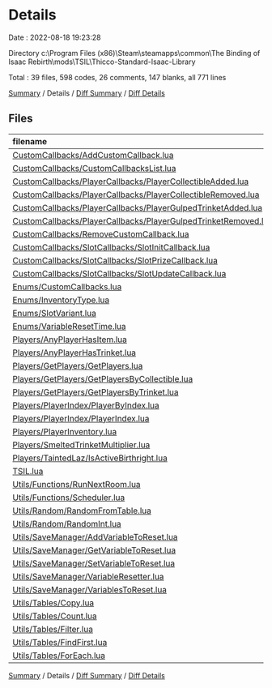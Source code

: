 # Details

Date : 2022-08-18 19:23:28

Directory c:\\Program Files (x86)\\Steam\\steamapps\\common\\The Binding of Isaac Rebirth\\mods\\TSIL\\Thicco-Standard-Isaac-Library

Total : 39 files,  598 codes, 26 comments, 147 blanks, all 771 lines

[Summary](results.md) / Details / [Diff Summary](diff.md) / [Diff Details](diff-details.md)

## Files
| filename | language | code | comment | blank | total |
| :--- | :--- | ---: | ---: | ---: | ---: |
| [CustomCallbacks/AddCustomCallback.lua](/CustomCallbacks/AddCustomCallback.lua) | Lua | 5 | 0 | 1 | 6 |
| [CustomCallbacks/CustomCallbacksList.lua](/CustomCallbacks/CustomCallbacksList.lua) | Lua | 2 | 0 | 1 | 3 |
| [CustomCallbacks/PlayerCallbacks/PlayerCollectibleAdded.lua](/CustomCallbacks/PlayerCallbacks/PlayerCollectibleAdded.lua) | Lua | 14 | 0 | 4 | 18 |
| [CustomCallbacks/PlayerCallbacks/PlayerCollectibleRemoved.lua](/CustomCallbacks/PlayerCallbacks/PlayerCollectibleRemoved.lua) | Lua | 14 | 0 | 4 | 18 |
| [CustomCallbacks/PlayerCallbacks/PlayerGulpedTrinketAdded.lua](/CustomCallbacks/PlayerCallbacks/PlayerGulpedTrinketAdded.lua) | Lua | 14 | 0 | 4 | 18 |
| [CustomCallbacks/PlayerCallbacks/PlayerGulpedTrinketRemoved.lua](/CustomCallbacks/PlayerCallbacks/PlayerGulpedTrinketRemoved.lua) | Lua | 14 | 0 | 4 | 18 |
| [CustomCallbacks/RemoveCustomCallback.lua](/CustomCallbacks/RemoveCustomCallback.lua) | Lua | 9 | 0 | 1 | 10 |
| [CustomCallbacks/SlotCallbacks/SlotInitCallback.lua](/CustomCallbacks/SlotCallbacks/SlotInitCallback.lua) | Lua | 19 | 0 | 5 | 24 |
| [CustomCallbacks/SlotCallbacks/SlotPrizeCallback.lua](/CustomCallbacks/SlotCallbacks/SlotPrizeCallback.lua) | Lua | 20 | 0 | 6 | 26 |
| [CustomCallbacks/SlotCallbacks/SlotUpdateCallback.lua](/CustomCallbacks/SlotCallbacks/SlotUpdateCallback.lua) | Lua | 17 | 0 | 5 | 22 |
| [Enums/CustomCallbacks.lua](/Enums/CustomCallbacks.lua) | Lua | 10 | 0 | 2 | 12 |
| [Enums/InventoryType.lua](/Enums/InventoryType.lua) | Lua | 4 | 0 | 0 | 4 |
| [Enums/SlotVariant.lua](/Enums/SlotVariant.lua) | Lua | 20 | 0 | 0 | 20 |
| [Enums/VariableResetTime.lua](/Enums/VariableResetTime.lua) | Lua | 6 | 0 | 0 | 6 |
| [Players/AnyPlayerHasItem.lua](/Players/AnyPlayerHasItem.lua) | Lua | 7 | 0 | 2 | 9 |
| [Players/AnyPlayerHasTrinket.lua](/Players/AnyPlayerHasTrinket.lua) | Lua | 7 | 0 | 2 | 9 |
| [Players/GetPlayers/GetPlayers.lua](/Players/GetPlayers/GetPlayers.lua) | Lua | 11 | 0 | 4 | 15 |
| [Players/GetPlayers/GetPlayersByCollectible.lua](/Players/GetPlayers/GetPlayersByCollectible.lua) | Lua | 6 | 0 | 1 | 7 |
| [Players/GetPlayers/GetPlayersByTrinket.lua](/Players/GetPlayers/GetPlayersByTrinket.lua) | Lua | 6 | 0 | 1 | 7 |
| [Players/PlayerIndex/PlayerByIndex.lua](/Players/PlayerIndex/PlayerByIndex.lua) | Lua | 6 | 0 | 1 | 7 |
| [Players/PlayerIndex/PlayerIndex.lua](/Players/PlayerIndex/PlayerIndex.lua) | Lua | 3 | 0 | 0 | 3 |
| [Players/PlayerInventory.lua](/Players/PlayerInventory.lua) | Lua | 101 | 9 | 31 | 141 |
| [Players/SmeltedTrinketMultiplier.lua](/Players/SmeltedTrinketMultiplier.lua) | Lua | 15 | 0 | 3 | 18 |
| [Players/TaintedLaz/IsActiveBirthright.lua](/Players/TaintedLaz/IsActiveBirthright.lua) | Lua | 14 | 0 | 2 | 16 |
| [TSIL.lua](/TSIL.lua) | Lua | 50 | 17 | 13 | 80 |
| [Utils/Functions/RunNextRoom.lua](/Utils/Functions/RunNextRoom.lua) | Lua | 12 | 0 | 4 | 16 |
| [Utils/Functions/Scheduler.lua](/Utils/Functions/Scheduler.lua) | Lua | 16 | 0 | 4 | 20 |
| [Utils/Random/RandomFromTable.lua](/Utils/Random/RandomFromTable.lua) | Lua | 26 | 0 | 8 | 34 |
| [Utils/Random/RandomInt.lua](/Utils/Random/RandomInt.lua) | Lua | 15 | 0 | 5 | 20 |
| [Utils/SaveManager/AddVariableToReset.lua](/Utils/SaveManager/AddVariableToReset.lua) | Lua | 23 | 0 | 5 | 28 |
| [Utils/SaveManager/GetVariableToReset.lua](/Utils/SaveManager/GetVariableToReset.lua) | Lua | 11 | 0 | 4 | 15 |
| [Utils/SaveManager/SetVariableToReset.lua](/Utils/SaveManager/SetVariableToReset.lua) | Lua | 11 | 0 | 5 | 16 |
| [Utils/SaveManager/VariableResetter.lua](/Utils/SaveManager/VariableResetter.lua) | Lua | 47 | 0 | 8 | 55 |
| [Utils/SaveManager/VariablesToReset.lua](/Utils/SaveManager/VariablesToReset.lua) | Lua | 2 | 0 | 1 | 3 |
| [Utils/Tables/Copy.lua](/Utils/Tables/Copy.lua) | Lua | 11 | 0 | 1 | 12 |
| [Utils/Tables/Count.lua](/Utils/Tables/Count.lua) | Lua | 8 | 0 | 2 | 10 |
| [Utils/Tables/Filter.lua](/Utils/Tables/Filter.lua) | Lua | 9 | 0 | 2 | 11 |
| [Utils/Tables/FindFirst.lua](/Utils/Tables/FindFirst.lua) | Lua | 8 | 0 | 1 | 9 |
| [Utils/Tables/ForEach.lua](/Utils/Tables/ForEach.lua) | Lua | 5 | 0 | 0 | 5 |

[Summary](results.md) / Details / [Diff Summary](diff.md) / [Diff Details](diff-details.md)